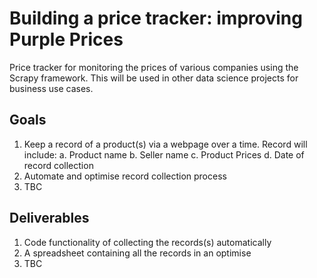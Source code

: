 
# Building a price tracker: improving Purple Prices

Price tracker for monitoring the prices of various companies using the Scrapy framework. This will be used in other data science projects for business use cases.  



## Goals
1.	Keep a record of a product(s) via a webpage over a time. Record will include:
a.	Product name
b.	Seller name 
c.	Product Prices
d.	Date of record collection
2.	Automate and optimise record collection process
3.	TBC

## Deliverables
1.	Code functionality of collecting the records(s) automatically
2.	A spreadsheet containing all the records in an optimise
3.	TBC

